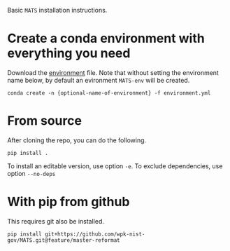 Basic `MATS` installation instructions.

# Create a conda environment with everything you need

Download the [environment](environment.yml) file.  Note that without setting the environment name below,
by default an evironment `MATS-env` will be created.


``` shell
conda create -n {optional-name-of-environment} -f environment.yml
```

# From source

After cloning the repo, you can do the following.

``` shell
pip install .
```

To install an editable version, use option `-e`.  To exclude dependencies, use option `--no-deps`

# With pip from github

This requires git also be installed.

``` shell
pip install git+https://github.com/wpk-nist-gov/MATS.git@feature/master-reformat
```
